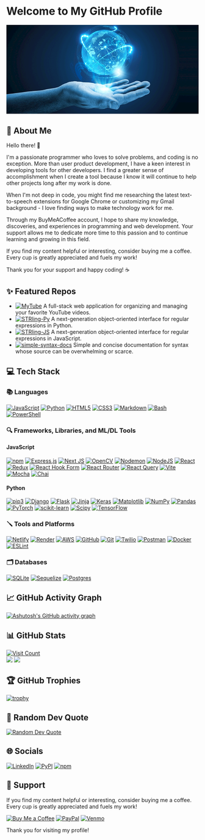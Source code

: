 # Welcome to My GitHub Profile

<a href="#" onclick="event.preventDefault();"><img src="./profile.png" alt="Profile Banner"></a>

## 💫 About Me
Hello there! 👋

I'm a passionate programmer who loves to solve problems, and coding is no exception. More than user product development, I have a keen interest in developing tools for other developers. I find a greater sense of accomplishment when I create a tool because I know it will continue to help other projects long after my work is done.

When I'm not deep in code, you might find me researching the latest text-to-speech extensions for Google Chrome or customizing my Gmail background - I love finding ways to make technology work for me.

Through my BuyMeACoffee account, I hope to share my knowledge, discoveries, and experiences in programming and web development. Your support allows me to dedicate more time to this passion and to continue learning and growing in this field.

If you find my content helpful or interesting, consider buying me a coffee. Every cup is greatly appreciated and fuels my work!

Thank you for your support and happy coding! ☕

## ✨ Featured Repos

- [![MyTube](https://img.shields.io/badge/MyTube-%23121011.svg?logo=github&logoColor=white)](https://github.com/TheCyberLocal/MyTube) A full-stack web application for organizing and managing your favorite YouTube videos.
- [![STRling-Py](https://img.shields.io/badge/STRling_Py-%23121011.svg?logo=github&logoColor=white)](https://github.com/TheCyberLocal/STRling-Py) A next-generation object-oriented interface for regular expressions in Python.
- [![STRling-JS](https://img.shields.io/badge/STRling_JS-%23121011.svg?logo=github&logoColor=white)](https://github.com/TheCyberLocal/STRling-JS) A next-generation object-oriented interface for regular expressions in JavaScript.
- [![simple-syntax-docs](https://img.shields.io/badge/simple_syntax_docs-%23121011.svg?logo=github&logoColor=white)](https://github.com/TheCyberLocal/simple-syntax-docs) Simple and concise documentation for syntax whose source can be overwhelming or scarce.

## 💻 Tech Stack
### 📚 Languages
[![JavaScript](https://img.shields.io/badge/javascript-%23323330.svg?logo=javascript&logoColor=%23F7DF1E)](https://developer.mozilla.org/en-US/docs/Web/JavaScript)
[![Python](https://img.shields.io/badge/python-3670A0?logo=python&logoColor=ffdd54)](https://www.python.org/)
[![HTML5](https://img.shields.io/badge/html5-%23E34F26.svg?logo=html5&logoColor=white)](https://developer.mozilla.org/en-US/docs/Web/Guide/HTML/HTML5)
[![CSS3](https://img.shields.io/badge/CSS3-%231572B6.svg?logo=css3&logoColor=white)](https://developer.mozilla.org/en-US/docs/Web/CSS)
[![Markdown](https://img.shields.io/badge/markdown-%23000000.svg?logo=markdown&logoColor=white)](https://www.markdownguide.org/)
[![Bash](https://img.shields.io/badge/bash-%23121011.svg?logo=gnu-bash&logoColor=white)](https://www.gnu.org/software/bash/)
[![PowerShell](https://img.shields.io/badge/PowerShell-%235391FE.svg?logo=powershell&logoColor=white)](https://docs.microsoft.com/en-us/powershell/)

### 🔍 Frameworks, Libraries, and ML/DL Tools
#### JavaScript
[![npm](https://img.shields.io/badge/NPM-%23CB3837.svg?logo=npm&logoColor=white)](https://www.npmjs.com/)
[![Express.js](https://img.shields.io/badge/express.js-%23404d59.svg?logo=express&logoColor=%2361DAFB)](https://expressjs.com/)
[![Next JS](https://img.shields.io/badge/Next-black?logo=next.js&logoColor=white)](https://nextjs.org/)
[![OpenCV](https://img.shields.io/badge/opencv-%23white.svg?logo=opencv&logoColor=white)](https://opencv.org/)
[![Nodemon](https://img.shields.io/badge/NODEMON-%23323330.svg?logo=nodemon&logoColor=%BBDEAD)](https://nodemon.io/)
[![NodeJS](https://img.shields.io/badge/node.js-6DA55F?logo=node.js&logoColor=white)](https://nodejs.org/)
[![React](https://img.shields.io/badge/react-%2320232a.svg?logo=react&logoColor=%2361DAFB)](https://reactjs.org/)
[![Redux](https://img.shields.io/badge/redux-%23593d88.svg?logo=redux&logoColor=white)](https://redux.js.org/)
[![React Hook Form](https://img.shields.io/badge/React%20Hook%20Form-%23EC5990.svg?logo=reacthookform&logoColor=white)](https://react-hook-form.com/)
[![React Router](https://img.shields.io/badge/React_Router-CA4245?logo=react-router&logoColor=white)](https://reactrouter.com/)
[![React Query](https://img.shields.io/badge/-React%20Query-FF4154?logo=react%20query&logoColor=white)](https://react-query.tanstack.com/)
[![Vite](https://img.shields.io/badge/vite-%23646CFF.svg?logo=vite&logoColor=white)](https://vitejs.dev/)
[![Mocha](https://img.shields.io/badge/Mocha-8D6748?logo=mocha&logoColor=white)](https://mochajs.org/)
[![Chai](https://img.shields.io/badge/Chai-A30701?logo=chai&logoColor=white)](https://www.chaijs.com/)

#### Python
[![pip3](https://img.shields.io/badge/pip3-%2314354C.svg?logo=pypi&logoColor=white)](https://pypi.org/project/pip/)
[![Django](https://img.shields.io/badge/django-%23092E20.svg?logo=django&logoColor=white)](https://www.djangoproject.com/)
[![Flask](https://img.shields.io/badge/flask-%23000.svg?logo=flask&logoColor=white)](https://flask.palletsprojects.com/)
[![Jinja](https://img.shields.io/badge/jinja-white.svg?logo=jinja&logoColor=black)](https://jinja.palletsprojects.com/)
[![Keras](https://img.shields.io/badge/Keras-%23D00000.svg?logo=Keras&logoColor=white)](https://keras.io/)
[![Matplotlib](https://img.shields.io/badge/Matplotlib-%23ffffff.svg?logo=Matplotlib&logoColor=black)](https://matplotlib.org/)
[![NumPy](https://img.shields.io/badge/numpy-%23013243.svg?logo=numpy&logoColor=white)](https://numpy.org/)
[![Pandas](https://img.shields.io/badge/pandas-%23150458.svg?logo=pandas&logoColor=white)](https://pandas.pydata.org/)
[![PyTorch](https://img.shields.io/badge/PyTorch-%23EE4C2C.svg?logo=PyTorch&logoColor=white)](https://pytorch.org/)
[![scikit-learn](https://img.shields.io/badge/scikit--learn-%23F7931E.svg?logo=scikit-learn&logoColor=white)](https://scikit-learn.org/)
[![Scipy](https://img.shields.io/badge/SciPy-%230C55A5.svg?logo=scipy&logoColor=%white)](https://www.scipy.org/)
[![TensorFlow](https://img.shields.io/badge/TensorFlow-%23FF6F00.svg?logo=TensorFlow&logoColor=white)](https://www.tensorflow.org/)

### 🪛 Tools and Platforms
[![Netlify](https://img.shields.io/badge/netlify-%23000000.svg?logo=netlify&logoColor=#00C7B7)](https://www.netlify.com/)
[![Render](https://img.shields.io/badge/Render-%46E3B7.svg?logo=render&logoColor=white)](https://render.com/)
[![AWS](https://img.shields.io/badge/AWS-%23FF9900.svg?logo=amazon-aws&logoColor=white)](https://aws.amazon.com/)
[![GitHub](https://img.shields.io/badge/github-%23121011.svg?logo=github&logoColor=white)](https://github.com/)
[![Git](https://img.shields.io/badge/git-%23F05033.svg?logo=git&logoColor=white)](https://git-scm.com/)
[![Twilio](https://img.shields.io/badge/Twilio-F22F46?logo=Twilio&logoColor=white)](https://www.twilio.com/)
[![Postman](https://img.shields.io/badge/Postman-FF6C37?logo=postman&logoColor=white)](https://www.postman.com/)
[![Docker](https://img.shields.io/badge/docker-%230db7ed.svg?logo=docker&logoColor=white)](https://www.docker.com/)
[![ESLint](https://img.shields.io/badge/ESLint-4B3263?logo=eslint&logoColor=white)](https://eslint.org/)

### 🗂️ Databases
[![SQLite](https://img.shields.io/badge/sqlite-%2307405e.svg?logo=sqlite&logoColor=white)](https://www.sqlite.org/index.html)
[![Sequelize](https://img.shields.io/badge/Sequelize-52B0E7?logo=Sequelize&logoColor=white)](https://sequelize.org/)
[![Postgres](https://img.shields.io/badge/postgres-%23316192.svg?logo=postgresql&logoColor=white)](https://www.postgresql.org/)

## 📈 GitHub Activity Graph
<a href="#" onclick="event.preventDefault();"><img src="https://github-readme-activity-graph.vercel.app/graph?username=thecyberlocal&theme=react-dark" alt="Ashutosh's GitHub activity graph"></a>

## 📊 GitHub Stats
<a href="#" onclick="event.preventDefault();"><img src="https://visitcount.itsvg.in/api?id=TheCyberLocal&icon=0&color=1" alt="Visit Count"></a><br>
<a href="#" onclick="event.preventDefault();"><img height="175" src="https://github-readme-stats.vercel.app/api/top-langs/?username=TheCyberLocal&theme=vue-dark&layout=compact&custom_title=Language%20Distribution"/></a>
<a href="#" onclick="event.preventDefault();"><img height="175" src="https://github-readme-stats.vercel.app/api?username=TheCyberLocal&theme=vue-dark&count_private=true&show_icons=true&custom_title=My%20Stats"/></a>

## 🏆 GitHub Trophies
<a href="#" onclick="event.preventDefault();"><img src="https://github-profile-trophy.vercel.app/?username=thecyberlocal&theme=dark_dimmed&no-bg=true&no-frame=true" alt="trophy"></a>

## 💭 Random Dev Quote
<a href="#" onclick="event.preventDefault();"><img src="https://quotes-github-readme.vercel.app/api?type=horizontal&theme=radical" alt="Random Dev Quote"></a>

## 🌐 Socials
[![LinkedIn](https://img.shields.io/badge/LinkedIn-%230077B5.svg?logo=linkedin&logoColor=white)](https://linkedin.com/in/tzm01)
[![PyPI](https://img.shields.io/badge/PyPI-3776AB?logo=pypi&logoColor=white)](https://pypi.org/user/TheCyberLocal/)
[![npm](https://img.shields.io/badge/npm-%23FFFFFF.svg?logo=npm&logoColor=D00000)](https://www.npmjs.com/~thecyberlocal)

## 💖 Support
If you find my content helpful or interesting, consider buying me a coffee. Every cup is greatly appreciated and fuels my work!

[![Buy Me a Coffee](https://img.shields.io/badge/-buy_me_a%C2%A0coffee-gray?logo=buy-me-a-coffee)](https://buymeacoffee.com/thecyberlocal)
[![PayPal](https://img.shields.io/badge/PayPal-00457C?logo=paypal&logoColor=white)](https://www.paypal.com/paypalme/TheCyberLocal)
[![Venmo](https://img.shields.io/badge/Venmo-008CFF?logo=venmo&logoColor=white)](https://www.venmo.com/TheCyberLocal)

Thank you for visiting my profile!
